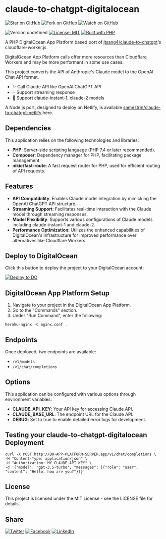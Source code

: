 # claude-to-chatgpt-digitalocean

[![Star on GitHub](https://img.shields.io/github/stars/samestrin/claude-to-chatgpt-digitalocean?style=social)](https://github.com/samestrin/claude-to-chatgpt-digitalocean/stargazers) [![Fork on GitHub](https://img.shields.io/github/forks/samestrin/claude-to-chatgpt-digitalocean?style=social)](https://github.com/samestrin/claude-to-chatgpt-digitalocean/network/members) [![Watch on GitHub](https://img.shields.io/github/watchers/samestrin/claude-to-chatgpt-digitalocean?style=social)](https://github.com/samestrin/claude-to-chatgpt-digitalocean/watchers)

![Version undefined](https://img.shields.io/badge/Version-undefined-blue) [![License: MIT](https://img.shields.io/badge/License-MIT-yellow.svg)](https://opensource.org/licenses/MIT) [![Built with PHP](https://img.shields.io/badge/Built%20with-green)](https://php.net/)

A PHP DigitalOcean App Platform based port of [jtsang4/claude-to-chatgpt](https://github.com/jtsang4/claude-to-chatgpt)'s cloudflare-worker.js.

DigitalOcean App Platform calls offer more resources than Cloudflare Workers and may be more performant in some use cases.

This project converts the API of Anthropic's Claude model to the OpenAI Chat API format.

- ✨ Call Claude API like OpenAI ChatGPT API
- 💦 Support streaming response
- 🐻 Support claude-instant-1, claude-2 models

A Node.js port, designed to deploy on Netlify, is available [samestrin/claude-to-chatgpt-netlify](https://github.com/samestrin/claude-to-chatgpt-netlify) here.

## Dependencies

This application relies on the following technologies and libraries:

- **PHP**: Server-side scripting language (PHP 7.4 or later recommended).
- **Composer**: Dependency manager for PHP, facilitating package management. 
- **nikic/fast-route**: A fast request router for PHP, used for efficient routing of API requests. 

## Features

- **API Compatibility**: Enables Claude model integration by mimicking the OpenAI ChatGPT API structure.
- **Streaming Support**: Facilitates real-time interaction with the Claude model through streaming responses.
- **Model Flexibility**: Supports various configurations of Claude models including claude-instant-1 and claude-2.
- **Performance Optimization**: Utilizes the enhanced capabilities of DigitalOcean's infrastructure for improved performance over alternatives like Cloudflare Workers.

## Deploy to DigitalOcean

Click this button to deploy the project to your DigitalOcean account:

[![Deploy to DO](https://www.deploytodo.com/do-btn-blue.svg)](https://cloud.digitalocean.com/apps/new?repo=https://github.com/samestrin/claude-to-chatgpt-digitalocean/tree/main&refcode=2d3f5d7c5fbe)

## DigitalOcean App Platform Setup

1. Navigate to your project in the DigitalOcean App Platform.
2. Go to the "Commands" section.
3. Under "Run Command", enter the following:

```
heroku-nginx -C nginx.conf .
```

## Endpoints

Once deployed, two endpoints are available:

- `/v1/models`
- `/v1/chat/completions`

## Options

This application can be configured with various options through environment variables:

- **CLAUDE_API_KEY**: Your API key for accessing Claude API.
- **CLAUDE_BASE_URL**: The endpoint URL for the Claude API.
- **DEBUG**: Set to true to enable detailed error logs for development.


## Testing your claude-to-chatgpt-digitalocean Deployment

```
curl -X POST http://DO-APP-PLATFORM-SERVER.app/v1/chat/completions \
-H "Content-Type: application/json" \
-H "Authorization: MY_CLAUDE_API_KEY" \
-d '{"model": "gpt-3.5-turbo", "messages": [{"role": "user", "content": "Hello, how are you?"}]}'
```

## License

This project is licensed under the MIT License - see the LICENSE file for details.

## Share

[![Twitter](https://img.shields.io/badge/X-Tweet-blue)](https://twitter.com/intent/tweet?text=Check%20out%20this%20awesome%20project!&url=https://github.com/samestrin/claude-to-chatgpt-digitalocean) [![Facebook](https://img.shields.io/badge/Facebook-Share-blue)](https://www.facebook.com/sharer/sharer.php?u=https://github.com/samestrin/claude-to-chatgpt-digitalocean) [![LinkedIn](https://img.shields.io/badge/LinkedIn-Share-blue)](https://www.linkedin.com/sharing/share-offsite/?url=https://github.com/samestrin/claude-to-chatgpt-digitalocean)
